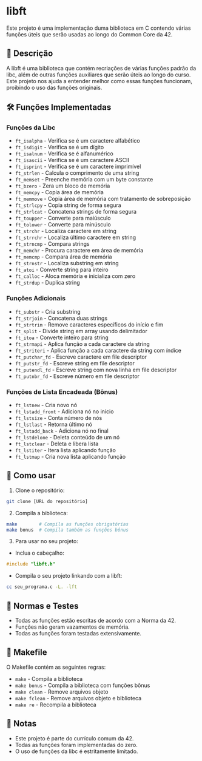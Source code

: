 # libft

Este projeto é uma implementação duma biblioteca em C contendo várias funções úteis que serão usadas ao longo do Common Core da 42.

## 📝 Descrição

A libft é uma biblioteca que contém recriações de várias funções padrão da libc, além de outras funções auxiliares que serão úteis ao longo do curso. Este projeto nos ajuda a entender melhor como essas funções funcionam, proibindo o uso das funções originais.

## 🛠️ Funções Implementadas

### Funções da Libc
- `ft_isalpha` - Verifica se é um caractere alfabético
- `ft_isdigit` - Verifica se é um dígito
- `ft_isalnum` - Verifica se é alfanumérico
- `ft_isascii` - Verifica se é um caractere ASCII
- `ft_isprint` - Verifica se é um caractere imprimível
- `ft_strlen` - Calcula o comprimento de uma string
- `ft_memset` - Preenche memória com um byte constante
- `ft_bzero` - Zera um bloco de memória
- `ft_memcpy` - Copia área de memória
- `ft_memmove` - Copia área de memória com tratamento de sobreposição
- `ft_strlcpy` - Copia string de forma segura
- `ft_strlcat` - Concatena strings de forma segura
- `ft_toupper` - Converte para maiúsculo
- `ft_tolower` - Converte para minúsculo
- `ft_strchr` - Localiza caractere em string
- `ft_strrchr` - Localiza último caractere em string
- `ft_strncmp` - Compara strings
- `ft_memchr` - Procura caractere em área de memória
- `ft_memcmp` - Compara área de memória
- `ft_strnstr` - Localiza substring em string
- `ft_atoi` - Converte string para inteiro
- `ft_calloc` - Aloca memória e inicializa com zero
- `ft_strdup` - Duplica string

### Funções Adicionais
- `ft_substr` - Cria substring
- `ft_strjoin` - Concatena duas strings
- `ft_strtrim` - Remove caracteres específicos do início e fim
- `ft_split` - Divide string em array usando delimitador
- `ft_itoa` - Converte inteiro para string
- `ft_strmapi` - Aplica função a cada caractere da string
- `ft_striteri` - Aplica função a cada caractere da string com índice
- `ft_putchar_fd` - Escreve caractere em file descriptor
- `ft_putstr_fd` - Escreve string em file descriptor
- `ft_putendl_fd` - Escreve string com nova linha em file descriptor
- `ft_putnbr_fd` - Escreve número em file descriptor

### Funções de Lista Encadeada (Bônus)
- `ft_lstnew` - Cria novo nó
- `ft_lstadd_front` - Adiciona nó no início
- `ft_lstsize` - Conta número de nós
- `ft_lstlast` - Retorna último nó
- `ft_lstadd_back` - Adiciona nó no final
- `ft_lstdelone` - Deleta conteúdo de um nó
- `ft_lstclear` - Deleta e libera lista
- `ft_lstiter` - Itera lista aplicando função
- `ft_lstmap` - Cria nova lista aplicando função

## 🚀 Como usar

1. Clone o repositório:
```bash
git clone [URL do repositório]
```

2. Compila a biblioteca:
```bash
make        # Compila as funções obrigatórias
make bonus  # Compila também as funções bônus
```

3. Para usar no seu projeto:
- Inclua o cabeçalho:
```c
#include "libft.h"
```
- Compila o seu projeto linkando com a libft:
```bash
cc seu_programa.c -L. -lft
```

## 🧪 Normas e Testes

- Todas as funções estão escritas de acordo com a Norma da 42.
- Funções não geram vazamentos de memória.
- Todas as funções foram testadas extensivamente.

## 📄 Makefile

O Makefile contém as seguintes regras:
- `make` - Compila a biblioteca
- `make bonus` - Compila a biblioteca com funções bônus
- `make clean` - Remove arquivos objeto
- `make fclean` - Remove arquivos objeto e biblioteca
- `make re` - Recompila a biblioteca

## 📝 Notas

- Este projeto é parte do currículo comum da 42.
- Todas as funções foram implementadas do zero.
- O uso de funções da libc é estritamente limitado.
